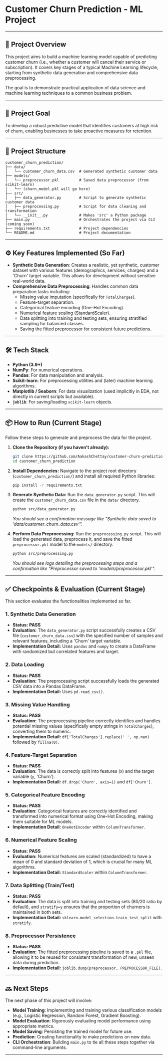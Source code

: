 # Customer Churn Prediction - ML Project

-----

## 🚀 Project Overview

This project aims to build a machine learning model capable of predicting customer churn (i.e., whether a customer will cancel their service or subscription). It covers key stages of a typical Machine Learning lifecycle, starting from synthetic data generation and comprehensive data preprocessing.

The goal is to demonstrate practical application of data science and machine learning techniques to a common business problem.

-----

## 🎯 Project Goal

To develop a robust predictive model that identifies customers at high risk of churn, enabling businesses to take proactive measures for retention.

-----

## 📂 Project Structure

```
customer_churn_prediction/
├── data/
│   └── customer_churn_data.csv  # Generated synthetic customer data
├── models/
│   └── preprocessor.pkl         # Saved data preprocessor (from scikit-learn)
│   └── (churn_model.pkl will go here)
├── src/
│   ├── data_generator.py        # Script to generate synthetic customer data
│   ├── preprocessing.py         # Script for data cleaning and transformation
│   └── __init__.py              # Makes 'src' a Python package
├── main.py                      # Orchestrates the project via CLI (coming soon)
├── requirements.txt             # Project dependencies
└── README.md                    # Project documentation
```

-----

## ⚙️ Key Features Implemented (So Far)

  * **Synthetic Data Generation**: Creates a realistic, yet synthetic, customer dataset with various features (demographics, services, charges) and a 'Churn' target variable. This allows for development without sensitive real-world data.
  * **Comprehensive Data Preprocessing**: Handles common data preparation tasks including:
      * Missing value imputation (specifically for `TotalCharges`).
      * Feature-target separation.
      * Categorical feature encoding (One-Hot Encoding).
      * Numerical feature scaling (StandardScaler).
      * Data splitting into training and testing sets, ensuring stratified sampling for balanced classes.
      * Saving the fitted preprocessor for consistent future predictions.

-----

## 🛠️ Tech Stack

  * **Python (3.9+)**
  * **NumPy**: For numerical operations.
  * **Pandas**: For data manipulation and analysis.
  * **Scikit-learn**: For preprocessing utilities and (later) machine learning algorithms.
  * **Matplotlib / Seaborn**: For data visualization (used implicitly in EDA, not directly in current scripts but available).
  * **`joblib`**: For saving/loading `scikit-learn` objects.

-----

## 📦 How to Run (Current Stage)

Follow these steps to generate and preprocess the data for the project.

1.  **Clone the Repository (if you haven't already):**

    ```bash
    git clone https://github.com/AakashChettay/customer-churn-prediction.git
    cd customer_churn_prediction
    ```

2.  **Install Dependencies:**
    Navigate to the project root directory (`customer_churn_prediction/`) and install all required Python libraries:

    ```bash
    pip install -r requirements.txt
    ```

3.  **Generate Synthetic Data:**
    Run the `data_generator.py` script. This will create the `customer_churn_data.csv` file in the `data/` directory.

    ```bash
    python src/data_generator.py
    ```

    *You should see a confirmation message like "Synthetic data saved to 'data/customer\_churn\_data.csv'".*

4.  **Perform Data Preprocessing:**
    Run the `preprocessing.py` script. This will load the generated data, preprocess it, and save the fitted `preprocessor.pkl` model to the `models/` directory.

    ```bash
    python src/preprocessing.py
    ```

    *You should see logs detailing the preprocessing steps and a confirmation like "Preprocessor saved to 'models/preprocessor.pkl'".*

-----

## ✅ Checkpoints & Evaluation (Current Stage)

This section evaluates the functionalities implemented so far.

### **1. Synthetic Data Generation**

  * **Status:** **PASS**
  * **Evaluation:** The `data_generator.py` script successfully creates a CSV file (`customer_churn_data.csv`) with the specified number of samples and relevant features, including a 'Churn' target variable.
  * **Implementation Detail:** Uses `pandas` and `numpy` to create a DataFrame with randomized but correlated features and target.

### **2. Data Loading**

  * **Status:** **PASS**
  * **Evaluation:** The preprocessing script successfully loads the generated CSV data into a Pandas DataFrame.
  * **Implementation Detail:** Uses `pd.read_csv()`.

### **3. Missing Value Handling**

  * **Status:** **PASS**
  * **Evaluation:** The preprocessing pipeline correctly identifies and handles potential missing values (specifically empty strings in `TotalCharges`), converting them to numeric.
  * **Implementation Detail:** `df['TotalCharges'].replace(' ', np.nan)` followed by `fillna(0)`.

### **4. Feature-Target Separation**

  * **Status:** **PASS**
  * **Evaluation:** The data is correctly split into features (`X`) and the target variable (`y`, 'Churn').
  * **Implementation Detail:** `df.drop('Churn', axis=1)` and `df['Churn']`.

### **5. Categorical Feature Encoding**

  * **Status:** **PASS**
  * **Evaluation:** Categorical features are correctly identified and transformed into numerical format using One-Hot Encoding, making them suitable for ML models.
  * **Implementation Detail:** `OneHotEncoder` within `ColumnTransformer`.

### **6. Numerical Feature Scaling**

  * **Status:** **PASS**
  * **Evaluation:** Numerical features are scaled (standardized) to have a mean of 0 and standard deviation of 1, which is crucial for many ML algorithms.
  * **Implementation Detail:** `StandardScaler` within `ColumnTransformer`.

### **7. Data Splitting (Train/Test)**

  * **Status:** **PASS**
  * **Evaluation:** The data is split into training and testing sets (80/20 ratio by default), and `stratify=y` ensures that the proportion of churners is maintained in both sets.
  * **Implementation Detail:** `sklearn.model_selection.train_test_split` with `stratify`.

### **8. Preprocessor Persistence**

  * **Status:** **PASS**
  * **Evaluation:** The fitted preprocessing pipeline is saved to a `.pkl` file, allowing it to be reused for consistent transformation of new, unseen data during prediction.
  * **Implementation Detail:** `joblib.dump(preprocessor, PREPROCESSOR_FILE)`.

-----

## 🔜 Next Steps

The next phase of this project will involve:

  * **Model Training**: Implementing and training various classification models (e.g., Logistic Regression, Random Forest, Gradient Boosting).
  * **Model Evaluation**: Rigorously evaluating model performance using appropriate metrics.
  * **Model Saving**: Persisting the trained model for future use.
  * **Prediction**: Creating functionality to make predictions on new data.
  * **CLI Orchestration**: Building `main.py` to tie all these steps together via command-line arguments.

-----